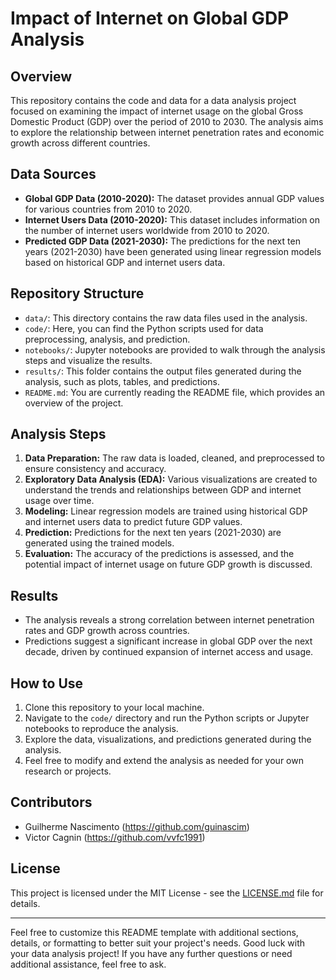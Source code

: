 # Impact of Internet on Global GDP Analysis

## Overview
This repository contains the code and data for a data analysis project focused on examining the impact of internet usage on the global Gross Domestic Product (GDP) over the period of 2010 to 2030. The analysis aims to explore the relationship between internet penetration rates and economic growth across different countries.

## Data Sources
- **Global GDP Data (2010-2020):** The dataset provides annual GDP values for various countries from 2010 to 2020. 
- **Internet Users Data (2010-2020):** This dataset includes information on the number of internet users worldwide from 2010 to 2020.
- **Predicted GDP Data (2021-2030):** The predictions for the next ten years (2021-2030) have been generated using linear regression models based on historical GDP and internet users data.

## Repository Structure
- `data/`: This directory contains the raw data files used in the analysis.
- `code/`: Here, you can find the Python scripts used for data preprocessing, analysis, and prediction.
- `notebooks/`: Jupyter notebooks are provided to walk through the analysis steps and visualize the results.
- `results/`: This folder contains the output files generated during the analysis, such as plots, tables, and predictions.
- `README.md`: You are currently reading the README file, which provides an overview of the project.

## Analysis Steps
1. **Data Preparation:** The raw data is loaded, cleaned, and preprocessed to ensure consistency and accuracy.
2. **Exploratory Data Analysis (EDA):** Various visualizations are created to understand the trends and relationships between GDP and internet usage over time.
3. **Modeling:** Linear regression models are trained using historical GDP and internet users data to predict future GDP values.
4. **Prediction:** Predictions for the next ten years (2021-2030) are generated using the trained models.
5. **Evaluation:** The accuracy of the predictions is assessed, and the potential impact of internet usage on future GDP growth is discussed.

## Results
- The analysis reveals a strong correlation between internet penetration rates and GDP growth across countries.
- Predictions suggest a significant increase in global GDP over the next decade, driven by continued expansion of internet access and usage.

## How to Use
1. Clone this repository to your local machine.
2. Navigate to the `code/` directory and run the Python scripts or Jupyter notebooks to reproduce the analysis.
3. Explore the data, visualizations, and predictions generated during the analysis.
4. Feel free to modify and extend the analysis as needed for your own research or projects.

## Contributors
- Guilherme Nascimento (https://github.com/guinascim)
- Victor Cagnin (https://github.com/vvfc1991)

## License
This project is licensed under the MIT License - see the [LICENSE.md](LICENSE.md) file for details.

---

Feel free to customize this README template with additional sections, details, or formatting to better suit your project's needs. Good luck with your data analysis project! If you have any further questions or need additional assistance, feel free to ask.
